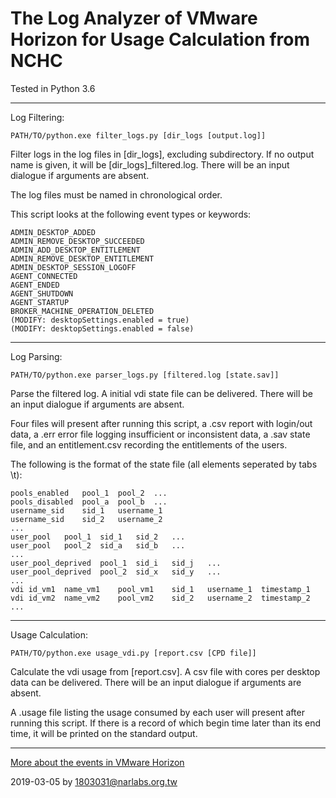 # The Log Analyzer of VMware Horizon for Usage Calculation from NCHC

Tested in Python 3.6

---
Log Filtering:

```
PATH/TO/python.exe filter_logs.py [dir_logs [output.log]]
```

Filter logs in the log files in [dir_logs], excluding subdirectory.  If no output name is given, it will be [dir_logs]_filtered.log.  There will be an input dialogue if arguments are absent.

The log files must be named in chronological order.

This script looks at the following event types or keywords:

```
ADMIN_DESKTOP_ADDED
ADMIN_REMOVE_DESKTOP_SUCCEEDED
ADMIN_ADD_DESKTOP_ENTITLEMENT
ADMIN_REMOVE_DESKTOP_ENTITLEMENT
ADMIN_DESKTOP_SESSION_LOGOFF
AGENT_CONNECTED
AGENT_ENDED
AGENT_SHUTDOWN
AGENT_STARTUP
BROKER_MACHINE_OPERATION_DELETED
(MODIFY: desktopSettings.enabled = true)
(MODIFY: desktopSettings.enabled = false)
```

---
Log Parsing:

```
PATH/TO/python.exe parser_logs.py [filtered.log [state.sav]]
```

Parse the filtered log.  A initial vdi state file can be delivered.  There will be an input dialogue if arguments are absent.

Four files will present after running this script, a .csv report with login/out data, a .err error file logging insufficient or inconsistent data, a .sav state file, and an entitlement.csv recording the entitlements of the users.

The following is the format of the state file (all elements seperated by tabs \t):

```
pools_enabled	pool_1	pool_2	...
pools_disabled	pool_a	pool_b	...
username_sid	sid_1	username_1
username_sid	sid_2	username_2
...
user_pool	pool_1	sid_1   sid_2   ...
user_pool	pool_2	sid_a   sid_b   ...
...
user_pool_deprived	pool_1	sid_i   sid_j   ...
user_pool_deprived	pool_2	sid_x   sid_y   ...
...
vdi	id_vm1	name_vm1	pool_vm1	sid_1	username_1	timestamp_1
vdi	id_vm2	name_vm2	pool_vm2	sid_2	username_2	timestamp_2
...
```

---
Usage Calculation:

```
PATH/TO/python.exe usage_vdi.py [report.csv [CPD file]]
```

Calculate the vdi usage from [report.csv].  A csv file with cores per desktop data can be delivered.  There will be an input dialogue if arguments are absent.

A .usage file listing the usage consumed by each user will present after running this script.  If there is a record of which begin time later than its end time, it will be printed on the standard output.

---
[More about the events in VMware Horizon](https://docs.vmware.com/en/VMware-Horizon-7/7.7/horizon-integration/GUID-27B7E9C6-DEE4-4E0D-BA65-41C5DB06EF0E.html)

2019-03-05 by 1803031@narlabs.org.tw
